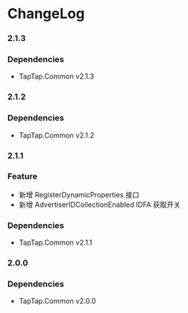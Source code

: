 # ChangeLog

### 2.1.3

### Dependencies

- TapTap.Common v2.1.3

### 2.1.2

### Dependencies

- TapTap.Common v2.1.2

### 2.1.1

### Feature

- 新增 RegisterDynamicProperties 接口
- 新增 AdvertiserIDCollectionEnabled IDFA 获取开关

### Dependencies

- TapTap.Common v2.1.1

### 2.0.0

### Dependencies

* TapTap.Common v2.0.0
